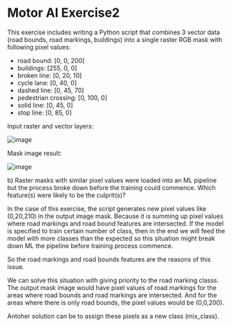 # Motor AI Exercise2

This exercise includes writing a Python script that combines 3 vector data (road bounds, road markings, buildings) into a single raster RGB mask with following pixel values:

- road bound: [0, 0, 200]
- buildings: [255, 0, 0]
- broken line: [0, 20, 10]
- cycle lane: [0, 40, 0]
- dashed line: [0, 45, 70]
- pedestrian crossing: [0, 100, 0]
- solid line: [0, 45, 0]
- stop line: [0, 85, 0]

Input raster and vector layers:

![image](https://github.com/user-attachments/assets/e78702b9-aaca-40fa-b192-3913fea4865a)

 Mask image result:
 
![image](https://github.com/user-attachments/assets/a8494e63-c74a-41cb-9d7e-16362e07e712)


b) Raster masks with similar pixel values were loaded into an ML pipeline but the process broke down before the
training could commence. Which feature(s) were likely to be the culprit(s)? 

In the case of this exercise, the script generates new pixel values like (0,20,210) in the output image mask. Because it is summing up pixel values where road markings and road bound features are intersected. If the model is specified to train certain number of class, then in the end we will feed the model with more classes than the expected so this situation might break down ML the pipeline before training process commence. 

So the road markings and road bounds features are the reasons of this issue.

We can solve this situation with giving priority to the road marking classs. The output mask image would have pixel values of road markings for the areas where road bounds and road markings are intersected. And for the areas where there is only road bounds, the pixel values would be (0,0,200).

Antoher solution can be to assign these pixels as a new class (mix_class).
